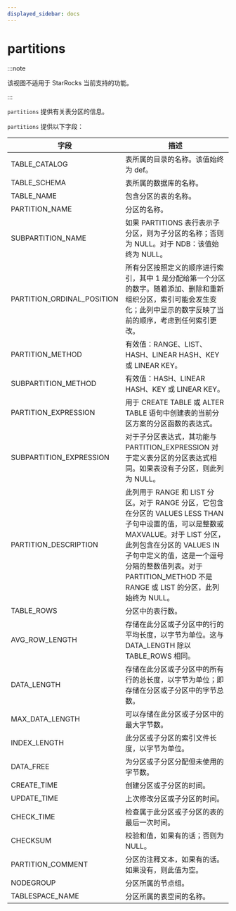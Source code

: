 ```yaml
---
displayed_sidebar: docs
---
```


# partitions

:::note

该视图不适用于 StarRocks 当前支持的功能。

:::

`partitions` 提供有关表分区的信息。

`partitions` 提供以下字段：

| 字段                       | 描述                                                         |
| -------------------------- | ------------------------------------------------------------ |
| TABLE_CATALOG              | 表所属的目录的名称。该值始终为 def。                         |
| TABLE_SCHEMA               | 表所属的数据库的名称。                                       |
| TABLE_NAME                 | 包含分区的表的名称。                                         |
| PARTITION_NAME             | 分区的名称。                                                 |
| SUBPARTITION_NAME          | 如果 PARTITIONS 表行表示子分区，则为子分区的名称；否则为 NULL。对于 NDB：该值始终为 NULL。 |
| PARTITION_ORDINAL_POSITION | 所有分区按照定义的顺序进行索引，其中 1 是分配给第一个分区的数字。随着添加、删除和重新组织分区，索引可能会发生变化；此列中显示的数字反映了当前的顺序，考虑到任何索引更改。 |
| PARTITION_METHOD           | 有效值：RANGE、LIST、HASH、LINEAR HASH、KEY 或 LINEAR KEY。  |
| SUBPARTITION_METHOD        | 有效值：HASH、LINEAR HASH、KEY 或 LINEAR KEY。               |
| PARTITION_EXPRESSION       | 用于 CREATE TABLE 或 ALTER TABLE 语句中创建表的当前分区方案的分区函数的表达式。 |
| SUBPARTITION_EXPRESSION    | 对于子分区表达式，其功能与 PARTITION_EXPRESSION 对于定义表分区的分区表达式相同。如果表没有子分区，则此列为 NULL。 |
| PARTITION_DESCRIPTION      | 此列用于 RANGE 和 LIST 分区。对于 RANGE 分区，它包含在分区的 VALUES LESS THAN 子句中设置的值，可以是整数或 MAXVALUE。对于 LIST 分区，此列包含在分区的 VALUES IN 子句中定义的值，这是一个逗号分隔的整数值列表。对于 PARTITION_METHOD 不是 RANGE 或 LIST 的分区，此列始终为 NULL。 |
| TABLE_ROWS                 | 分区中的表行数。                                             |
| AVG_ROW_LENGTH             | 存储在此分区或子分区中的行的平均长度，以字节为单位。这与 DATA_LENGTH 除以 TABLE_ROWS 相同。 |
| DATA_LENGTH                | 存储在此分区或子分区中的所有行的总长度，以字节为单位；即存储在分区或子分区中的字节总数。 |
| MAX_DATA_LENGTH            | 可以存储在此分区或子分区中的最大字节数。                     |
| INDEX_LENGTH               | 此分区或子分区的索引文件长度，以字节为单位。                 |
| DATA_FREE                  | 为分区或子分区分配但未使用的字节数。                         |
| CREATE_TIME                | 创建分区或子分区的时间。                                     |
| UPDATE_TIME                | 上次修改分区或子分区的时间。                                 |
| CHECK_TIME                 | 检查属于此分区或子分区的表的最后一次时间。                   |
| CHECKSUM                   | 校验和值，如果有的话；否则为 NULL。                          |
| PARTITION_COMMENT          | 分区的注释文本，如果有的话。如果没有，则此值为空。           |
| NODEGROUP                  | 分区所属的节点组。                                           |
| TABLESPACE_NAME            | 分区所属的表空间的名称。                                     |
